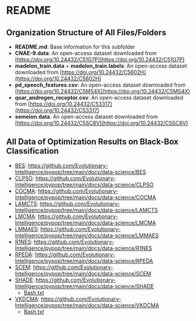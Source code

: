# README

## Organization Structure of All Files/Folders

* **README.md**: Base information for this subfolder
* **CNAE-9.data**: An open-access dataset downloaded from [https://doi.org/10.24432/C51G7P](https://doi.org/10.24432/C51G7P)
* **madelon_train.data** + **madelon_train.labels**: An open-access dataset downloaded from [https://doi.org/10.24432/C5602H](https://doi.org/10.24432/C5602H)
* **pd_speech_features.csv**: An open-access dataset downloaded from [https://doi.org/10.24432/C5MS4X](https://doi.org/10.24432/C5MS4X)
* **qsar_androgen_receptor.csv**: An open-access dataset downloaded from [https://doi.org/10.24432/C53317](https://doi.org/10.24432/C53317)
* **semeion.data**: An open-access dataset downloaded from [https://doi.org/10.24432/C5SC8V](https://doi.org/10.24432/C5SC8V)

## All Data of Optimization Results on Black-Box Classification

* [BES](https://pypop.readthedocs.io/en/latest/rs/bes.html): https://github.com/Evolutionary-Intelligence/pypop/tree/main/docs/data-science/BES
* [CLPSO](https://pypop.readthedocs.io/en/latest/pso/clpso.html): https://github.com/Evolutionary-Intelligence/pypop/tree/main/docs/data-science/CLPSO
* [COCMA](https://pypop.readthedocs.io/en/latest/cc/cocma.html): https://github.com/Evolutionary-Intelligence/pypop/tree/main/docs/data-science/COCMA
* [LAMCTS](https://pypop.readthedocs.io/en/latest/bo/lamcts.html): https://github.com/Evolutionary-Intelligence/pypop/tree/main/docs/data-science/LAMCTS
* [LMCMA](https://pypop.readthedocs.io/en/latest/es/lmcma.html): https://github.com/Evolutionary-Intelligence/pypop/tree/main/docs/data-science/LMCMA
* [LMMAES](https://pypop.readthedocs.io/en/latest/es/lmmaes.html): https://github.com/Evolutionary-Intelligence/pypop/tree/main/docs/data-science/LMMAES
* [R1NES](https://pypop.readthedocs.io/en/latest/nes/r1nes.html): https://github.com/Evolutionary-Intelligence/pypop/tree/main/docs/data-science/R1NES
* [RPEDA](https://pypop.readthedocs.io/en/latest/eda/rpeda.html): https://github.com/Evolutionary-Intelligence/pypop/tree/main/docs/data-science/RPEDA
* [SCEM](https://pypop.readthedocs.io/en/latest/cem/scem.html): https://github.com/Evolutionary-Intelligence/pypop/tree/main/docs/data-science/SCEM
* [SHADE](https://pypop.readthedocs.io/en/latest/de/shade.html): https://github.com/Evolutionary-Intelligence/pypop/tree/main/docs/data-science/SHADE
  * [Bash.txt]()
* [VKDCMA](https://pypop.readthedocs.io/en/latest/es/vkdcma.html): https://github.com/Evolutionary-Intelligence/pypop/tree/main/docs/data-science/VKDCMA
  * [Bash.txt](https://github.com/Evolutionary-Intelligence/pypop/blob/main/docs/data-science/VKDCMA/Bash.txt)
